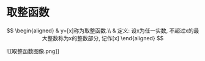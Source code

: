 # 取整函数

$$
\begin{aligned}
	& y=[x]称为取整函数.\\
	& 定义: 设x为任一实数, 不超过x的最大整数称为x的整数部分, 记作[x]
\end{aligned}
$$

![[取整函数图像.png]]
